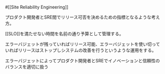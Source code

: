 #[[Site Reliability Engineering]]

プロダクト開発者とSRE間でリリース可否を決めるための指標となるような考え方。

[[SLO]]を満たせない時間を名前の通り予算として管理する。

エラーバジェットが残っていればリリース可能、エラーバジェットを使い切っていればリリースはストップしシステムの改善を行うというような運用をする。

エラーバジェットによってプロダクト開発者とSREでイノベーションと信頼性のバランスを適切に扱う
